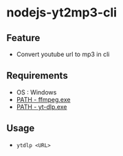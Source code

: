 # nodejs-yt2mp3-cli

## Feature
- Convert youtube url to mp3 in cli

## Requirements
- OS : Windows
- [PATH - ffmpeg.exe](https://github.com/BtbN/FFmpeg-Builds)
- [PATH - yt-dlp.exe](https://github.com/yt-dlp/yt-dlp)

## Usage
- ```ytdlp <URL>```